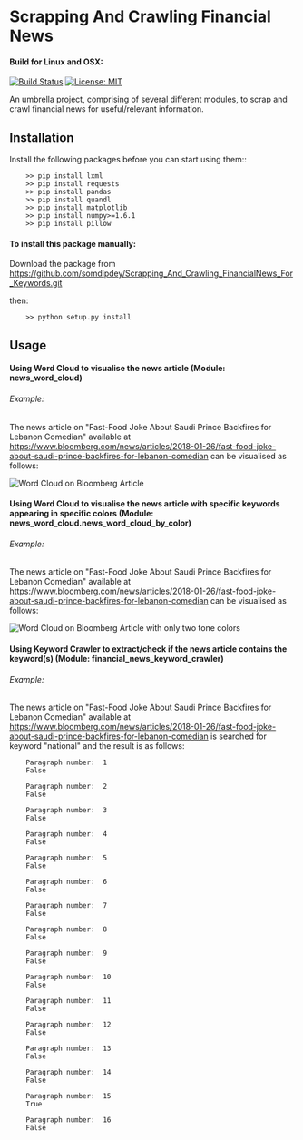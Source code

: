 # Scrapping And Crawling Financial News

#### Build for Linux and OSX:
[![Build Status](https://travis-ci.org/somdipdey/Scrapping_And_Crawling_FinancialNews_For_Keywords.svg?branch=master)](https://travis-ci.org/somdipdey/Scrapping_And_Crawling_FinancialNews_For_Keywords)
[![License: MIT](https://img.shields.io/badge/License-MIT-red.svg)](https://github.com/somdipdey/Scrapping_And_Crawling_FinancialNews_For_Keywords/blob/master/LICENSE)

An umbrella project, comprising of several different modules, to scrap and crawl financial news for useful/relevant information.

## Installation

Install the following packages before you can start using them::

		>> pip install lxml
		>> pip install requests
		>> pip install pandas
		>> pip install quandl
		>> pip install matplotlib
		>> pip install numpy>=1.6.1
		>> pip install pillow

#### To install this package manually:
Download the package from https://github.com/somdipdey/Scrapping_And_Crawling_FinancialNews_For_Keywords.git

then:

		>> python setup.py install

## Usage

#### Using Word Cloud to visualise the news article (Module: news_word_cloud)

###### Example:

The news article on "Fast-Food Joke About Saudi Prince Backfires for Lebanon Comedian" available at https://www.bloomberg.com/news/articles/2018-01-26/fast-food-joke-about-saudi-prince-backfires-for-lebanon-comedian  can be visualised as follows:

![Word Cloud on Bloomberg Article](https://user-images.githubusercontent.com/8515608/36053428-9aee79f8-0de9-11e8-9b80-770f82d16c3c.png)

#### Using Word Cloud to visualise the news article with specific keywords appearing in specific colors (Module: news_word_cloud.news_word_cloud_by_color)

###### Example:

The news article on "Fast-Food Joke About Saudi Prince Backfires for Lebanon Comedian" available at https://www.bloomberg.com/news/articles/2018-01-26/fast-food-joke-about-saudi-prince-backfires-for-lebanon-comedian  can be visualised as follows:

![Word Cloud on Bloomberg Article with only two tone colors](https://user-images.githubusercontent.com/8515608/36055502-ca7edfea-0df4-11e8-851c-d75cd1db8cf3.png)


#### Using Keyword Crawler to extract/check if the news article contains the keyword(s) (Module: financial_news_keyword_crawler)

###### Example:

The news article on "Fast-Food Joke About Saudi Prince Backfires for Lebanon Comedian" available at https://www.bloomberg.com/news/articles/2018-01-26/fast-food-joke-about-saudi-prince-backfires-for-lebanon-comedian is searched for keyword "national" and the result is as follows:

		Paragraph number:  1 
		False 

		Paragraph number:  2 
		False 

		Paragraph number:  3 
		False 

		Paragraph number:  4 
		False 

		Paragraph number:  5 
		False 

		Paragraph number:  6 
		False 

		Paragraph number:  7 
		False 

		Paragraph number:  8 
		False 

		Paragraph number:  9 
		False 

		Paragraph number:  10 
		False 

		Paragraph number:  11 
		False 

		Paragraph number:  12 
		False 

		Paragraph number:  13 
		False 

		Paragraph number:  14 
		False 

		Paragraph number:  15 
		True 

		Paragraph number:  16 
		False 